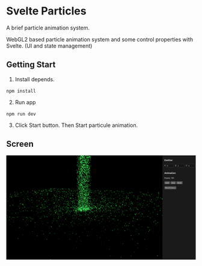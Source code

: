 # Svelte Particles

A brief particle animation system.

WebGL2 based particle animation system and some control properties with Svelte. (UI and state management)

## Getting Start
1. Install depends.
```
npm install
```
2. Run app
```
npm run dev
```
3. Click Start button. Then Start particule animation.

## Screen
![screen](/readme/screen1.png)